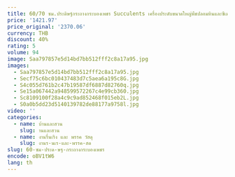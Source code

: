 ```yaml
---
title: 60/70 ซม.ประดิษฐ์กระถางกระบองเพชร Succulents เครื่องประดับขนาดใหญ่พืชปลอมหินและซีเมนต์ดอกไม้หม้อตกแต่งบ้าน
price: '1421.97'
price_original: '2370.06'
currency: THB
discount: 40%
rating: 5
volume: 94
image: Saa797857e5d14bd7bb512fff2c8a17a95.jpg
images:
  - Saa797857e5d14bd7bb512fff2c8a17a95.jpg
  - Secf75c6bc010437483d7c5aea6a195c8G.jpg
  - S4c055d761b2c47b19587df6887d82760q.jpg
  - Se15a067442a948599572267c4e99cb360.jpg
  - Sc8109100f28a4c9c9ad852468f015eb2L.jpg
  - S0a0b5dd23d5140139782de88177a9758l.jpg
video: ''
categories:
  - name: บ้านและสวน
    slug: านและสวน
  - name: งานรื่นเริง และ พรรค วัสดุ
    slug: งานร-นเร-และ-พรรค-สด
slug: 60-ซม-ประด-ษฐ-กระถางกระบองเพชร
encode: oBV1tW6
lang: th
---
```

  